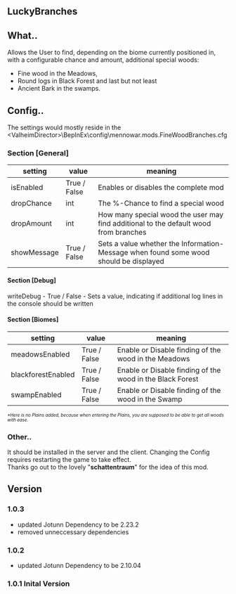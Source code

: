 ## LuckyBranches

## What..
Allows the User to find, depending on the biome currently positioned in, with a configurable chance and amount, additional special woods:
- Fine wood in the Meadows,
- Round logs in Black Forest and last but not least
- Ancient Bark in the swamps.

## Config..
The settings would mostly reside in the &lt;ValheimDirector&gt;\BepInEx\config\mennowar.mods.FineWoodBranches.cfg

 ### Section [General]
setting | value | meaning
------- | ----- | -------
isEnabled | True / False | Enables or disables the complete mod
dropChance | int | The %-Chance to find a special wood
dropAmount | int | How many special wood the user may find additional to the default wood from branches
showMessage | True / False | Sets a value whether the Information-Message when found some wood should be displayed

 #### Section [Debug]
 writeDebug - True / False - Sets a value, indicating if additional log lines in the console should be written

 #### Section [Biomes]
setting | value | meaning
------- | ----- | -------
meadowsEnabled | True / False | Enable or Disable finding of the wood in the Meadows
blackforestEnabled | True / False | Enable or Disable finding of the wood in the Black Forest
swampEnabled | True / False | Enable or Disable finding of the wood in the Swamp
 
 <i style="font-size:0.7em">*Here is no Plains added, because when entering the Plains, you are supposed to be able to get all woods with ease.</i>

### Other..
It should be installed in the server and the client. Changing the Config requires restarting the game to take effect.<br />
Thanks go out to the lovely &quot;<b>schattentraum</b>&quot; for the idea of this mod.

## Version
### 1.0.3
+ updated Jotunn Dependency to be 2.23.2
+ removed unneccessary dependencies
### 1.0.2
+ updated Jotunn Dependency to be 2.10.04

### 1.0.1 Inital Version